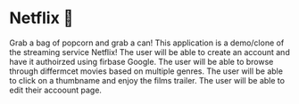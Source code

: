 # Netflix 🍿

Grab a bag of popcorn and grab a can! This application is a demo/clone of the streaming service Netflix! 
The user will be able to create an account and have it authoirzed using firbase Google.
The user will be able to browse through differmcet movies based on multiple genres.
The user will be able to click on a thumbname and enjoy the films trailer. 
The user will be able to edit their accoount page. 

